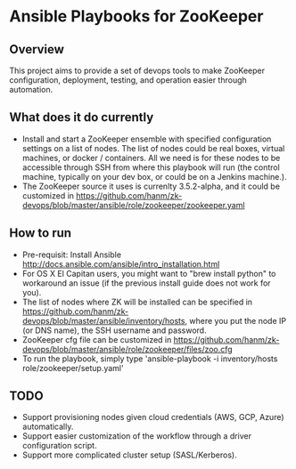 # Ansible Playbooks for ZooKeeper

## Overview
This project aims to provide a set of devops tools to make ZooKeeper configuration, deployment, testing, and operation easier through automation.

## What does it do currently
* Install and start a ZooKeeper ensemble with specified configuration settings on a list of nodes. The list of nodes could be real boxes, virtual machines, or docker / containers. All we need is for these nodes to be accessible through SSH from where this playbook will run (the control machine, typically on your dev box, or could be on a Jenkins machine.).
* The ZooKeeper source it uses is currenlty 3.5.2-alpha, and it could be customized in https://github.com/hanm/zk-devops/blob/master/ansible/role/zookeeper/zookeeper.yaml

## How to run
* Pre-requisit: Install Ansible http://docs.ansible.com/ansible/intro_installation.html
* For OS X El Capitan users, you might want to "brew install python" to workaround an issue (if the previous install guide does not work for you).
* The list of nodes where ZK will be installed can be specified in https://github.com/hanm/zk-devops/blob/master/ansible/inventory/hosts, where you put the node IP (or DNS name), the SSH username and password.
* ZooKeeper cfg file can be customized in https://github.com/hanm/zk-devops/blob/master/ansible/role/zookeeper/files/zoo.cfg
* To run the playbook, simply type 'ansible-playbook -i inventory/hosts role/zookeeper/setup.yaml'

## TODO
* Support provisioning nodes given cloud credentials (AWS, GCP, Azure) automatically. 
* Support easier customization of the workflow through a driver configuration script.
* Support more complicated cluster setup (SASL/Kerberos).
